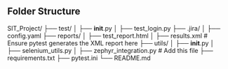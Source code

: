 

## Folder Structure

SIT_Project/
├── test/
│   ├── __init__.py
│   ├── test_login.py
├── .jira/
│   ├── config.yaml
├── reports/
│   ├── test_report.html
│   ├── results.xml  # Ensure pytest generates the XML report here
├── utils/
│   ├── __init__.py
│   ├── selenium_utils.py
│   ├── zephyr_integration.py  # Add this file
├── requirements.txt
├── pytest.ini
└── README.md
